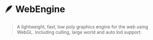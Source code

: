 # 🪶 WebEngine

> A lightweight, fast, low poly graphics engine for the web using WebGL. Including culling, large world and auto lod support.
